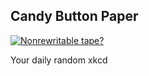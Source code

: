## Candy Button Paper
[![Nonrewritable tape?](https://imgs.xkcd.com/comics/candy_button_paper.png)](https://xkcd.com/205/ "Nonrewritable tape?")

Your daily random xkcd
